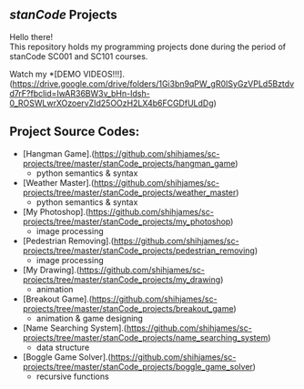 ## *stanCode* Projects
Hello there!\
This repository holds my programming projects done during the period of stanCode SC001 and SC101 courses.

Watch my *[DEMO VIDEOS!!!].(https://drive.google.com/drive/folders/1Gi3bn9qPW_gR0ISyGzVPLd5Bztdvd7rF?fbclid=IwAR36BW3v_bHn-Idsh-0_ROSWLwrXOzoervZId25OOzH2LX4b6FCGDfULdDg)

## Project Source Codes:
* [Hangman Game].(https://github.com/shihjames/sc-projects/tree/master/stanCode_projects/hangman_game)
  * python semantics & syntax
* [Weather Master].(https://github.com/shihjames/sc-projects/tree/master/stanCode_projects/weather_master)
  * python semantics & syntax
* [My Photoshop].(https://github.com/shihjames/sc-projects/tree/master/stanCode_projects/my_photoshop)
  * image processing
* [Pedestrian Removing].(https://github.com/shihjames/sc-projects/tree/master/stanCode_projects/pedestrian_removing)
  * image processing
* [My Drawing].(https://github.com/shihjames/sc-projects/tree/master/stanCode_projects/my_drawing)
  * animation
* [Breakout Game].(https://github.com/shihjames/sc-projects/tree/master/stanCode_projects/breakout_game)
  * animation & game designing
* [Name Searching System].(https://github.com/shihjames/sc-projects/tree/master/stanCode_projects/name_searching_system)
  * data structure
* [Boggle Game Solver].(https://github.com/shihjames/sc-projects/tree/master/stanCode_projects/boggle_game_solver)
  * recursive functions
